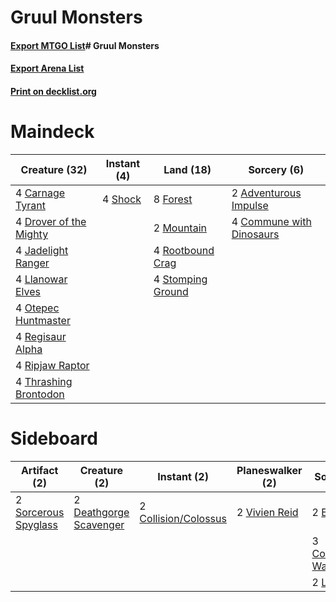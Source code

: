 # Gruul Monsters

#### [Export MTGO List](../collection/Gruul%20Monsters/Gruul%20Monsters.txt)# Gruul Monsters

#### [Export Arena List](../collection/Gruul%20Monsters/Gruul%20Monsters_arena.txt)
#### [Print on decklist.org](http://decklist.org/?deckmain=2%09Adventurous%20Impulse%0A4%09Carnage%20Tyrant%0A4%09Commune%20with%20Dinosaurs%0A4%09Drover%20of%20the%20Mighty%0A8%09Forest%0A4%09Jadelight%20Ranger%0A4%09Llanowar%20Elves%0A2%09Mountain%0A4%09Otepec%20Huntmaster%0A4%09Regisaur%20Alpha%0A4%09Ripjaw%20Raptor%0A4%09Rootbound%20Crag%0A4%09Shock%0A4%09Stomping%20Ground%0A4%09Thrashing%20Brontodon&deckside=2%09Banefire%0A2%09Collision/Colossus%0A3%09Cosmotronic%20Wave%0A2%09Deathgorge%20Scavenger%0A2%09Lava%20Coil%0A2%09Sorcerous%20Spyglass%0A2%09Vivien%20Reid)
# Maindeck

|                                          Creature (32)                                          |                                   Instant (4)                                    |                                         Land (18)                                          |                                            Sorcery (6)                                            |
|-------------------------------------------------------------------------------------------------|----------------------------------------------------------------------------------|--------------------------------------------------------------------------------------------|---------------------------------------------------------------------------------------------------|
|4 [Carnage Tyrant](http://gatherer.wizards.com/Pages/Card/Details.aspx?multiverseid=435334)      |4 [Shock](http://gatherer.wizards.com/Pages/Card/Details.aspx?multiverseid=129732)|8 [Forest](http://gatherer.wizards.com/Pages/Card/Details.aspx?multiverseid=129559)         |2 [Adventurous Impulse](http://gatherer.wizards.com/Pages/Card/Details.aspx?multiverseid=443041)   |
|4 [Drover of the Mighty](http://gatherer.wizards.com/Pages/Card/Details.aspx?multiverseid=435342)|                                                                                  |2 [Mountain](http://gatherer.wizards.com/Pages/Card/Details.aspx?multiverseid=129649)       |4 [Commune with Dinosaurs](http://gatherer.wizards.com/Pages/Card/Details.aspx?multiverseid=435336)|
|4 [Jadelight Ranger](http://gatherer.wizards.com/Pages/Card/Details.aspx?multiverseid=439793)    |                                                                                  |4 [Rootbound Crag](http://gatherer.wizards.com/Pages/Card/Details.aspx?multiverseid=420934) |                                                                                                   |
|4 [Llanowar Elves](http://gatherer.wizards.com/Pages/Card/Details.aspx?multiverseid=129626)      |                                                                                  |4 [Stomping Ground](http://gatherer.wizards.com/Pages/Card/Details.aspx?multiverseid=405110)|                                                                                                   |
|4 [Otepec Huntmaster](http://gatherer.wizards.com/Pages/Card/Details.aspx?multiverseid=435307)   |                                                                                  |                                                                                            |                                                                                                   |
|4 [Regisaur Alpha](http://gatherer.wizards.com/Pages/Card/Details.aspx?multiverseid=435383)      |                                                                                  |                                                                                            |                                                                                                   |
|4 [Ripjaw Raptor](http://gatherer.wizards.com/Pages/Card/Details.aspx?multiverseid=435359)       |                                                                                  |                                                                                            |                                                                                                   |
|4 [Thrashing Brontodon](http://gatherer.wizards.com/Pages/Card/Details.aspx?multiverseid=456570) |                                                                                  |                                                                                            |                                                                                                   |


# Sideboard

|                                         Artifact (2)                                          |                                          Creature (2)                                           |                                          Instant (2)                                          |                                    Planeswalker (2)                                    |                                         Sorcery (7)                                         |
|-----------------------------------------------------------------------------------------------|-------------------------------------------------------------------------------------------------|-----------------------------------------------------------------------------------------------|----------------------------------------------------------------------------------------|---------------------------------------------------------------------------------------------|
|2 [Sorcerous Spyglass](http://gatherer.wizards.com/Pages/Card/Details.aspx?multiverseid=435407)|2 [Deathgorge Scavenger](http://gatherer.wizards.com/Pages/Card/Details.aspx?multiverseid=435339)|2 [Collision/Colossus](http://gatherer.wizards.com/Pages/Card/Details.aspx?multiverseid=457367)|2 [Vivien Reid](http://gatherer.wizards.com/Pages/Card/Details.aspx?multiverseid=447344)|2 [Banefire](http://gatherer.wizards.com/Pages/Card/Details.aspx?multiverseid=186613)        |
|                                                                                               |                                                                                                 |                                                                                               |                                                                                        |3 [Cosmotronic Wave](http://gatherer.wizards.com/Pages/Card/Details.aspx?multiverseid=452845)|
|                                                                                               |                                                                                                 |                                                                                               |                                                                                        |2 [Lava Coil](http://gatherer.wizards.com/Pages/Card/Details.aspx?multiverseid=452858)       |

